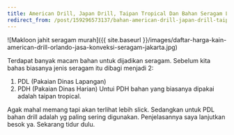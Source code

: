 ```yaml
---
title: American Drill, Japan Drill, Taipan Tropical Dan Bahan Seragam Lainnya
redirect_from: /post/159296573137/bahan-american-drill-japan-drill-taipan
---
```

![Makloon jahit seragam murah]({{ site.baseurl }}/images/daftar-harga-kain-american-drill-orlando-jasa-konveksi-seragam-jakarta.jpg)

Terdapat banyak macam bahan untuk dijadikan seragam. Sebelum kita bahas biasanya jenis seragam itu dibagi menjadi 2:

1. PDL (Pakaian Dinas Lapangan)
2. PDH (Pakaian Dinas Harian) Untui PDH bahan yang biasanya dipakai adalah taipan tropical.

Agak mahal memang tapi akan terlihat lebih slick. Sedangkan untuk PDL bahan drill adalah yg paling sering digunakan. Penjelasannya saya lanjutkan besok ya. Sekarang tidur dulu.
